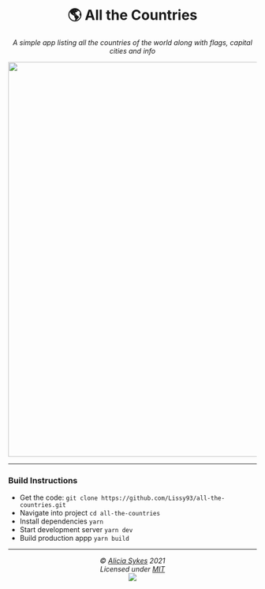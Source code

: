 <h1 align="center">🌎 All the Countries</h1>
<p align="center">
  <i>A simple app listing all the countries of the world along with flags, capital cities and info</i>
</p>

<p align="center">
  <a href="https://github.com/Lissy93/all-the-countries">
    <img width="800" src="https://i.ibb.co/8srTXz6/all-the-countries.png"/>
  </a>
</p>

---

### Build Instructions
- Get the code: `git clone https://github.com/Lissy93/all-the-countries.git`
- Navigate into project `cd all-the-countries`
- Install dependencies `yarn`
- Start development server `yarn dev`
- Build production appp `yarn build`

---

<p  align="center">
  <i>© <a href="https://aliciasykes.com">Alicia Sykes</a> 2021</i><br>
  <i>Licensed under <a href="https://gist.github.com/Lissy93/143d2ee01ccc5c052a17">MIT</a></i><br>
  <a href="https://github.com/lissy93"><img src="https://i.ibb.co/4KtpYxb/octocat-clean-mini.png" /></a>
</p>
